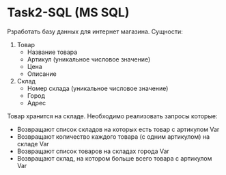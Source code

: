 # Task2-SQL (MS SQL)
Рзработать базу данных для интернет магазина. 
Сущности:
1) Товар
    - Название товара
    - Артикул (уникальное числовое значение)
    - Цена
    - Описание
2) Склад 
    - Номер склада (уникальное числовое значение)
    - Город
    - Адрес  

Товар хранится на складе.  Необходимо реализовать запросы которые:
- Возвращают список складов на которых есть товар с артикулом Var
- Возвращают количество каждого товара (с одним артикулом) на складе Var
- Возвращают список товаров на складах города Var
- Возвращают склад, на котором больше всего товара с артикулом Var
